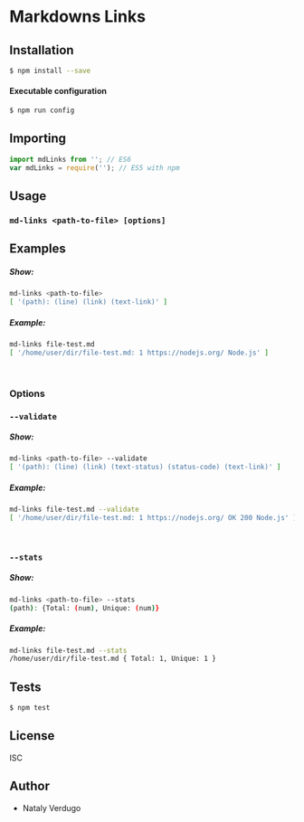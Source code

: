 # Markdowns Links

## Installation

```sh
$ npm install --save 
```

#### Executable configuration

```sh
$ npm run config 
```


## Importing

```javascript
import mdLinks from ''; // ES6
var mdLinks = require(''); // ES5 with npm
```

## Usage

### `md-links <path-to-file> [options]`

## Examples

##### Show:
```sh
md-links <path-to-file>
[ '(path): (line) (link) (text-link)' ]
```
##### Example:
```sh
md-links file-test.md
[ '/home/user/dir/file-test.md: 1 https://nodejs.org/ Node.js' ]
```

&nbsp;
### Options

### `--validate`

##### Show:
```sh
md-links <path-to-file> --validate
[ '(path): (line) (link) (text-status) (status-code) (text-link)' ]
```
##### Example:
```sh
md-links file-test.md --validate
[ '/home/user/dir/file-test.md: 1 https://nodejs.org/ OK 200 Node.js' ]
```

&nbsp;
### `--stats`

##### Show:
```sh
md-links <path-to-file> --stats
(path): {Total: (num), Unique: (num)}
```
##### Example:
```sh
md-links file-test.md --stats
/home/user/dir/file-test.md { Total: 1, Unique: 1 }
```


## Tests

```javascript
$ npm test 
```

## License

ISC

## Author
- Nataly Verdugo 